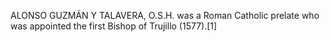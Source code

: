 ALONSO GUZMÁN Y TALAVERA, O.S.H. was a Roman Catholic prelate who was appointed the first Bishop of Trujillo (1577).[1]
